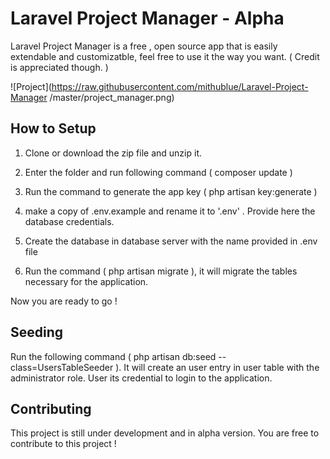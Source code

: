 # Laravel Project Manager - Alpha

Laravel Project Manager is a free , open source app that is easily extendable and customizatble, feel free to use it the way you want. ( Credit is appreciated though. )

![Project](https://raw.githubusercontent.com/mithublue/Laravel-Project-Manager
/master/project_manager.png)

## How to Setup

1) Clone or download the zip file and unzip it.

2) Enter the folder and run following command ( composer update )

3) Run the command to generate the app key ( php artisan key:generate )

4) make a copy of .env.example and rename it to '.env' . Provide here the database credentials.

5) Create the database in database server with the name provided in .env file

6) Run the command ( php artisan migrate ), it will migrate the tables necessary for the application.

Now you are ready to go !

## Seeding

Run the following command ( php artisan db:seed --class=UsersTableSeeder ). It will create an user entry in user table with the administrator role. User its credential to login to the application.

## Contributing

This project is still under development and in alpha version. You are free to contribute to this project !